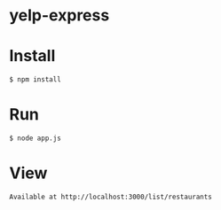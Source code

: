 # yelp-express


# Install

    $ npm install


# Run

    $ node app.js

# View
    Available at http://localhost:3000/list/restaurants
